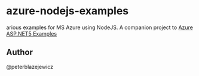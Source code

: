 # azure-nodejs-examples
arious examples for MS Azure using NodeJS. A companion project to [Azure ASP.NET5 Examples](https://github.com/peterblazejewicz/azure-aspnet5-examples)

## Author
@peterblazejewicz
